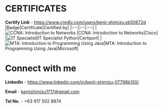 # CERTIFICATES #

**Certify Link** - https://www.credly.com/users/kenji-shimizu.eb55672d
|Badge|Certificate|Certified by|
|:--:|:--|:--:|
|![CCNA: Introduction to Networks](https://images.credly.com/size/110x110/images/70d71df5-f3dc-4380-9b9d-f22513a70417/CCNAITN__1_.png) |CCNA: Introduction to Networks|Cisco|
|![IT Specialist](https://images.credly.com/size/110x110/images/3c4602d8-832e-4a24-b42d-00359ce746f7/ITS-Badges_Python_1200px.png)|IT Specialist Python|Certiport|
|![MTA: Introduction to Programming Using Java](https://images.credly.com/size/110x110/images/74450625-9ec7-41a7-897e-aa61a9ea4278/MTA-Introduction_to_Programming_Using_Java-600x600.png)|MTA: Introduction to Programming Using Java|Microsoft|

# Connect with me #
**LinkedIn** - https://www.linkedin.com/in/kenji-shimizu-07798b130/

**Email** - kenjishimizu1717@gmail.com

**Tel No.** - +63 917 502 8874

